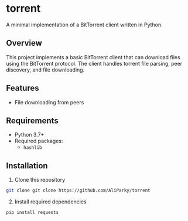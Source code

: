 # torrent

A minimal implementation of a BitTorrent client written in Python.

## Overview

This project implements a basic BitTorrent client that can download files using the BitTorrent protocol. The client handles torrent file parsing, peer discovery, and file downloading.

## Features

- File downloading from peers

## Requirements

- Python 3.7+
- Required packages:
    - `hashlib`

## Installation

1. Clone this repository

```bash
git clone git clone https://github.com/AliParky/torrent
```
2. Install required dependencies
```bash
pip install requests
```